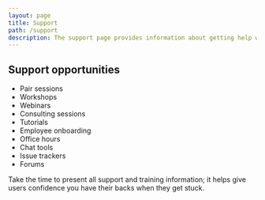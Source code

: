 ```yaml
---
layout: page
title: Support
path: /support
description: The support page provides information about getting help with using the design system
---
```


## Support opportunities

- Pair sessions
- Workshops
- Webinars
- Consulting sessions
- Tutorials
- Employee onboarding
- Office hours
- Chat tools
- Issue trackers
- Forums

Take the time to present all support and training information; it helps give users confidence you have their backs when they get stuck.
